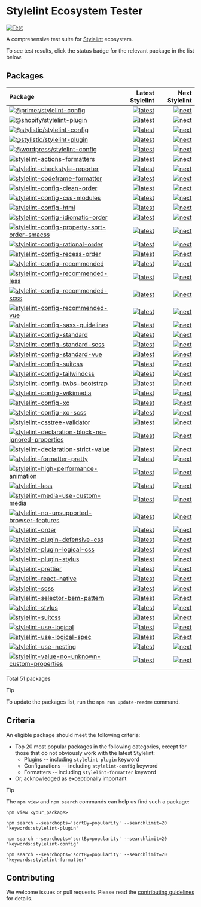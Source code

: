 # Stylelint Ecosystem Tester

[![Test](https://github.com/stylelint/stylelint-ecosystem-tester/actions/workflows/test.yml/badge.svg)](https://github.com/stylelint/stylelint-ecosystem-tester/actions/workflows/test.yml)

A comprehensive test suite for [Stylelint](https://stylelint.io) ecosystem.

To see test results, click the status badge for the relevant package in the list below.

## Packages

<!-- START:PACKAGES -->

| Package                                                                                                                                                                                                                     |                                                                                                                                                                                                                                                                                                                            Latest Stylelint |                                                                                                                                                                                                                                                                                                                        Next Stylelint |
| :-------------------------------------------------------------------------------------------------------------------------------------------------------------------------------------------------------------------------- | ------------------------------------------------------------------------------------------------------------------------------------------------------------------------------------------------------------------------------------------------------------------------------------------------------------------------------------------: | ------------------------------------------------------------------------------------------------------------------------------------------------------------------------------------------------------------------------------------------------------------------------------------------------------------------------------------: |
| [![@primer/stylelint-config](https://img.shields.io/npm/v/@primer/stylelint-config.svg)](https://www.npmjs.com/package/@primer/stylelint-config)                                                                            |                                                     [![latest](https://github.com/romainmenke/stylelint-ecosystem-tester/actions/workflows/test-package-000-primer-stylelint-config.latest.yml/badge.svg)](https://github.com/romainmenke/stylelint-ecosystem-tester/actions/workflows/test-package-000-primer-stylelint-config.latest.yml) |                                                     [![next](https://github.com/romainmenke/stylelint-ecosystem-tester/actions/workflows/test-package-000-primer-stylelint-config.next.yml/badge.svg)](https://github.com/romainmenke/stylelint-ecosystem-tester/actions/workflows/test-package-000-primer-stylelint-config.next.yml) |
| [![@shopify/stylelint-plugin](https://img.shields.io/npm/v/@shopify/stylelint-plugin.svg)](https://www.npmjs.com/package/@shopify/stylelint-plugin)                                                                         |                                                   [![latest](https://github.com/romainmenke/stylelint-ecosystem-tester/actions/workflows/test-package-001-shopify-stylelint-plugin.latest.yml/badge.svg)](https://github.com/romainmenke/stylelint-ecosystem-tester/actions/workflows/test-package-001-shopify-stylelint-plugin.latest.yml) |                                                   [![next](https://github.com/romainmenke/stylelint-ecosystem-tester/actions/workflows/test-package-001-shopify-stylelint-plugin.next.yml/badge.svg)](https://github.com/romainmenke/stylelint-ecosystem-tester/actions/workflows/test-package-001-shopify-stylelint-plugin.next.yml) |
| [![@stylistic/stylelint-config](https://img.shields.io/npm/v/@stylistic/stylelint-config.svg)](https://www.npmjs.com/package/@stylistic/stylelint-config)                                                                   |                                               [![latest](https://github.com/romainmenke/stylelint-ecosystem-tester/actions/workflows/test-package-002-stylistic-stylelint-config.latest.yml/badge.svg)](https://github.com/romainmenke/stylelint-ecosystem-tester/actions/workflows/test-package-002-stylistic-stylelint-config.latest.yml) |                                               [![next](https://github.com/romainmenke/stylelint-ecosystem-tester/actions/workflows/test-package-002-stylistic-stylelint-config.next.yml/badge.svg)](https://github.com/romainmenke/stylelint-ecosystem-tester/actions/workflows/test-package-002-stylistic-stylelint-config.next.yml) |
| [![@stylistic/stylelint-plugin](https://img.shields.io/npm/v/@stylistic/stylelint-plugin.svg)](https://www.npmjs.com/package/@stylistic/stylelint-plugin)                                                                   |                                               [![latest](https://github.com/romainmenke/stylelint-ecosystem-tester/actions/workflows/test-package-003-stylistic-stylelint-plugin.latest.yml/badge.svg)](https://github.com/romainmenke/stylelint-ecosystem-tester/actions/workflows/test-package-003-stylistic-stylelint-plugin.latest.yml) |                                               [![next](https://github.com/romainmenke/stylelint-ecosystem-tester/actions/workflows/test-package-003-stylistic-stylelint-plugin.next.yml/badge.svg)](https://github.com/romainmenke/stylelint-ecosystem-tester/actions/workflows/test-package-003-stylistic-stylelint-plugin.next.yml) |
| [![@wordpress/stylelint-config](https://img.shields.io/npm/v/@wordpress/stylelint-config.svg)](https://www.npmjs.com/package/@wordpress/stylelint-config)                                                                   |                                               [![latest](https://github.com/romainmenke/stylelint-ecosystem-tester/actions/workflows/test-package-004-wordpress-stylelint-config.latest.yml/badge.svg)](https://github.com/romainmenke/stylelint-ecosystem-tester/actions/workflows/test-package-004-wordpress-stylelint-config.latest.yml) |                                               [![next](https://github.com/romainmenke/stylelint-ecosystem-tester/actions/workflows/test-package-004-wordpress-stylelint-config.next.yml/badge.svg)](https://github.com/romainmenke/stylelint-ecosystem-tester/actions/workflows/test-package-004-wordpress-stylelint-config.next.yml) |
| [![stylelint-actions-formatters](https://img.shields.io/npm/v/stylelint-actions-formatters.svg)](https://www.npmjs.com/package/stylelint-actions-formatters)                                                                |                                           [![latest](https://github.com/romainmenke/stylelint-ecosystem-tester/actions/workflows/test-package-005-stylelint-actions-formatters.latest.yml/badge.svg)](https://github.com/romainmenke/stylelint-ecosystem-tester/actions/workflows/test-package-005-stylelint-actions-formatters.latest.yml) |                                           [![next](https://github.com/romainmenke/stylelint-ecosystem-tester/actions/workflows/test-package-005-stylelint-actions-formatters.next.yml/badge.svg)](https://github.com/romainmenke/stylelint-ecosystem-tester/actions/workflows/test-package-005-stylelint-actions-formatters.next.yml) |
| [![stylelint-checkstyle-reporter](https://img.shields.io/npm/v/stylelint-checkstyle-reporter.svg)](https://www.npmjs.com/package/stylelint-checkstyle-reporter)                                                             |                                         [![latest](https://github.com/romainmenke/stylelint-ecosystem-tester/actions/workflows/test-package-006-stylelint-checkstyle-reporter.latest.yml/badge.svg)](https://github.com/romainmenke/stylelint-ecosystem-tester/actions/workflows/test-package-006-stylelint-checkstyle-reporter.latest.yml) |                                         [![next](https://github.com/romainmenke/stylelint-ecosystem-tester/actions/workflows/test-package-006-stylelint-checkstyle-reporter.next.yml/badge.svg)](https://github.com/romainmenke/stylelint-ecosystem-tester/actions/workflows/test-package-006-stylelint-checkstyle-reporter.next.yml) |
| [![stylelint-codeframe-formatter](https://img.shields.io/npm/v/stylelint-codeframe-formatter.svg)](https://www.npmjs.com/package/stylelint-codeframe-formatter)                                                             |                                         [![latest](https://github.com/romainmenke/stylelint-ecosystem-tester/actions/workflows/test-package-007-stylelint-codeframe-formatter.latest.yml/badge.svg)](https://github.com/romainmenke/stylelint-ecosystem-tester/actions/workflows/test-package-007-stylelint-codeframe-formatter.latest.yml) |                                         [![next](https://github.com/romainmenke/stylelint-ecosystem-tester/actions/workflows/test-package-007-stylelint-codeframe-formatter.next.yml/badge.svg)](https://github.com/romainmenke/stylelint-ecosystem-tester/actions/workflows/test-package-007-stylelint-codeframe-formatter.next.yml) |
| [![stylelint-config-clean-order](https://img.shields.io/npm/v/stylelint-config-clean-order.svg)](https://www.npmjs.com/package/stylelint-config-clean-order)                                                                |                                           [![latest](https://github.com/romainmenke/stylelint-ecosystem-tester/actions/workflows/test-package-008-stylelint-config-clean-order.latest.yml/badge.svg)](https://github.com/romainmenke/stylelint-ecosystem-tester/actions/workflows/test-package-008-stylelint-config-clean-order.latest.yml) |                                           [![next](https://github.com/romainmenke/stylelint-ecosystem-tester/actions/workflows/test-package-008-stylelint-config-clean-order.next.yml/badge.svg)](https://github.com/romainmenke/stylelint-ecosystem-tester/actions/workflows/test-package-008-stylelint-config-clean-order.next.yml) |
| [![stylelint-config-css-modules](https://img.shields.io/npm/v/stylelint-config-css-modules.svg)](https://www.npmjs.com/package/stylelint-config-css-modules)                                                                |                                           [![latest](https://github.com/romainmenke/stylelint-ecosystem-tester/actions/workflows/test-package-009-stylelint-config-css-modules.latest.yml/badge.svg)](https://github.com/romainmenke/stylelint-ecosystem-tester/actions/workflows/test-package-009-stylelint-config-css-modules.latest.yml) |                                           [![next](https://github.com/romainmenke/stylelint-ecosystem-tester/actions/workflows/test-package-009-stylelint-config-css-modules.next.yml/badge.svg)](https://github.com/romainmenke/stylelint-ecosystem-tester/actions/workflows/test-package-009-stylelint-config-css-modules.next.yml) |
| [![stylelint-config-html](https://img.shields.io/npm/v/stylelint-config-html.svg)](https://www.npmjs.com/package/stylelint-config-html)                                                                                     |                                                         [![latest](https://github.com/romainmenke/stylelint-ecosystem-tester/actions/workflows/test-package-010-stylelint-config-html.latest.yml/badge.svg)](https://github.com/romainmenke/stylelint-ecosystem-tester/actions/workflows/test-package-010-stylelint-config-html.latest.yml) |                                                         [![next](https://github.com/romainmenke/stylelint-ecosystem-tester/actions/workflows/test-package-010-stylelint-config-html.next.yml/badge.svg)](https://github.com/romainmenke/stylelint-ecosystem-tester/actions/workflows/test-package-010-stylelint-config-html.next.yml) |
| [![stylelint-config-idiomatic-order](https://img.shields.io/npm/v/stylelint-config-idiomatic-order.svg)](https://www.npmjs.com/package/stylelint-config-idiomatic-order)                                                    |                                   [![latest](https://github.com/romainmenke/stylelint-ecosystem-tester/actions/workflows/test-package-011-stylelint-config-idiomatic-order.latest.yml/badge.svg)](https://github.com/romainmenke/stylelint-ecosystem-tester/actions/workflows/test-package-011-stylelint-config-idiomatic-order.latest.yml) |                                   [![next](https://github.com/romainmenke/stylelint-ecosystem-tester/actions/workflows/test-package-011-stylelint-config-idiomatic-order.next.yml/badge.svg)](https://github.com/romainmenke/stylelint-ecosystem-tester/actions/workflows/test-package-011-stylelint-config-idiomatic-order.next.yml) |
| [![stylelint-config-property-sort-order-smacss](https://img.shields.io/npm/v/stylelint-config-property-sort-order-smacss.svg)](https://www.npmjs.com/package/stylelint-config-property-sort-order-smacss)                   |             [![latest](https://github.com/romainmenke/stylelint-ecosystem-tester/actions/workflows/test-package-012-stylelint-config-property-sort-order-smacss.latest.yml/badge.svg)](https://github.com/romainmenke/stylelint-ecosystem-tester/actions/workflows/test-package-012-stylelint-config-property-sort-order-smacss.latest.yml) |             [![next](https://github.com/romainmenke/stylelint-ecosystem-tester/actions/workflows/test-package-012-stylelint-config-property-sort-order-smacss.next.yml/badge.svg)](https://github.com/romainmenke/stylelint-ecosystem-tester/actions/workflows/test-package-012-stylelint-config-property-sort-order-smacss.next.yml) |
| [![stylelint-config-rational-order](https://img.shields.io/npm/v/stylelint-config-rational-order.svg)](https://www.npmjs.com/package/stylelint-config-rational-order)                                                       |                                     [![latest](https://github.com/romainmenke/stylelint-ecosystem-tester/actions/workflows/test-package-013-stylelint-config-rational-order.latest.yml/badge.svg)](https://github.com/romainmenke/stylelint-ecosystem-tester/actions/workflows/test-package-013-stylelint-config-rational-order.latest.yml) |                                     [![next](https://github.com/romainmenke/stylelint-ecosystem-tester/actions/workflows/test-package-013-stylelint-config-rational-order.next.yml/badge.svg)](https://github.com/romainmenke/stylelint-ecosystem-tester/actions/workflows/test-package-013-stylelint-config-rational-order.next.yml) |
| [![stylelint-config-recess-order](https://img.shields.io/npm/v/stylelint-config-recess-order.svg)](https://www.npmjs.com/package/stylelint-config-recess-order)                                                             |                                         [![latest](https://github.com/romainmenke/stylelint-ecosystem-tester/actions/workflows/test-package-014-stylelint-config-recess-order.latest.yml/badge.svg)](https://github.com/romainmenke/stylelint-ecosystem-tester/actions/workflows/test-package-014-stylelint-config-recess-order.latest.yml) |                                         [![next](https://github.com/romainmenke/stylelint-ecosystem-tester/actions/workflows/test-package-014-stylelint-config-recess-order.next.yml/badge.svg)](https://github.com/romainmenke/stylelint-ecosystem-tester/actions/workflows/test-package-014-stylelint-config-recess-order.next.yml) |
| [![stylelint-config-recommended](https://img.shields.io/npm/v/stylelint-config-recommended.svg)](https://www.npmjs.com/package/stylelint-config-recommended)                                                                |                                           [![latest](https://github.com/romainmenke/stylelint-ecosystem-tester/actions/workflows/test-package-015-stylelint-config-recommended.latest.yml/badge.svg)](https://github.com/romainmenke/stylelint-ecosystem-tester/actions/workflows/test-package-015-stylelint-config-recommended.latest.yml) |                                           [![next](https://github.com/romainmenke/stylelint-ecosystem-tester/actions/workflows/test-package-015-stylelint-config-recommended.next.yml/badge.svg)](https://github.com/romainmenke/stylelint-ecosystem-tester/actions/workflows/test-package-015-stylelint-config-recommended.next.yml) |
| [![stylelint-config-recommended-less](https://img.shields.io/npm/v/stylelint-config-recommended-less.svg)](https://www.npmjs.com/package/stylelint-config-recommended-less)                                                 |                                 [![latest](https://github.com/romainmenke/stylelint-ecosystem-tester/actions/workflows/test-package-016-stylelint-config-recommended-less.latest.yml/badge.svg)](https://github.com/romainmenke/stylelint-ecosystem-tester/actions/workflows/test-package-016-stylelint-config-recommended-less.latest.yml) |                                 [![next](https://github.com/romainmenke/stylelint-ecosystem-tester/actions/workflows/test-package-016-stylelint-config-recommended-less.next.yml/badge.svg)](https://github.com/romainmenke/stylelint-ecosystem-tester/actions/workflows/test-package-016-stylelint-config-recommended-less.next.yml) |
| [![stylelint-config-recommended-scss](https://img.shields.io/npm/v/stylelint-config-recommended-scss.svg)](https://www.npmjs.com/package/stylelint-config-recommended-scss)                                                 |                                 [![latest](https://github.com/romainmenke/stylelint-ecosystem-tester/actions/workflows/test-package-017-stylelint-config-recommended-scss.latest.yml/badge.svg)](https://github.com/romainmenke/stylelint-ecosystem-tester/actions/workflows/test-package-017-stylelint-config-recommended-scss.latest.yml) |                                 [![next](https://github.com/romainmenke/stylelint-ecosystem-tester/actions/workflows/test-package-017-stylelint-config-recommended-scss.next.yml/badge.svg)](https://github.com/romainmenke/stylelint-ecosystem-tester/actions/workflows/test-package-017-stylelint-config-recommended-scss.next.yml) |
| [![stylelint-config-recommended-vue](https://img.shields.io/npm/v/stylelint-config-recommended-vue.svg)](https://www.npmjs.com/package/stylelint-config-recommended-vue)                                                    |                                   [![latest](https://github.com/romainmenke/stylelint-ecosystem-tester/actions/workflows/test-package-018-stylelint-config-recommended-vue.latest.yml/badge.svg)](https://github.com/romainmenke/stylelint-ecosystem-tester/actions/workflows/test-package-018-stylelint-config-recommended-vue.latest.yml) |                                   [![next](https://github.com/romainmenke/stylelint-ecosystem-tester/actions/workflows/test-package-018-stylelint-config-recommended-vue.next.yml/badge.svg)](https://github.com/romainmenke/stylelint-ecosystem-tester/actions/workflows/test-package-018-stylelint-config-recommended-vue.next.yml) |
| [![stylelint-config-sass-guidelines](https://img.shields.io/npm/v/stylelint-config-sass-guidelines.svg)](https://www.npmjs.com/package/stylelint-config-sass-guidelines)                                                    |                                   [![latest](https://github.com/romainmenke/stylelint-ecosystem-tester/actions/workflows/test-package-019-stylelint-config-sass-guidelines.latest.yml/badge.svg)](https://github.com/romainmenke/stylelint-ecosystem-tester/actions/workflows/test-package-019-stylelint-config-sass-guidelines.latest.yml) |                                   [![next](https://github.com/romainmenke/stylelint-ecosystem-tester/actions/workflows/test-package-019-stylelint-config-sass-guidelines.next.yml/badge.svg)](https://github.com/romainmenke/stylelint-ecosystem-tester/actions/workflows/test-package-019-stylelint-config-sass-guidelines.next.yml) |
| [![stylelint-config-standard](https://img.shields.io/npm/v/stylelint-config-standard.svg)](https://www.npmjs.com/package/stylelint-config-standard)                                                                         |                                                 [![latest](https://github.com/romainmenke/stylelint-ecosystem-tester/actions/workflows/test-package-020-stylelint-config-standard.latest.yml/badge.svg)](https://github.com/romainmenke/stylelint-ecosystem-tester/actions/workflows/test-package-020-stylelint-config-standard.latest.yml) |                                                 [![next](https://github.com/romainmenke/stylelint-ecosystem-tester/actions/workflows/test-package-020-stylelint-config-standard.next.yml/badge.svg)](https://github.com/romainmenke/stylelint-ecosystem-tester/actions/workflows/test-package-020-stylelint-config-standard.next.yml) |
| [![stylelint-config-standard-scss](https://img.shields.io/npm/v/stylelint-config-standard-scss.svg)](https://www.npmjs.com/package/stylelint-config-standard-scss)                                                          |                                       [![latest](https://github.com/romainmenke/stylelint-ecosystem-tester/actions/workflows/test-package-021-stylelint-config-standard-scss.latest.yml/badge.svg)](https://github.com/romainmenke/stylelint-ecosystem-tester/actions/workflows/test-package-021-stylelint-config-standard-scss.latest.yml) |                                       [![next](https://github.com/romainmenke/stylelint-ecosystem-tester/actions/workflows/test-package-021-stylelint-config-standard-scss.next.yml/badge.svg)](https://github.com/romainmenke/stylelint-ecosystem-tester/actions/workflows/test-package-021-stylelint-config-standard-scss.next.yml) |
| [![stylelint-config-standard-vue](https://img.shields.io/npm/v/stylelint-config-standard-vue.svg)](https://www.npmjs.com/package/stylelint-config-standard-vue)                                                             |                                         [![latest](https://github.com/romainmenke/stylelint-ecosystem-tester/actions/workflows/test-package-022-stylelint-config-standard-vue.latest.yml/badge.svg)](https://github.com/romainmenke/stylelint-ecosystem-tester/actions/workflows/test-package-022-stylelint-config-standard-vue.latest.yml) |                                         [![next](https://github.com/romainmenke/stylelint-ecosystem-tester/actions/workflows/test-package-022-stylelint-config-standard-vue.next.yml/badge.svg)](https://github.com/romainmenke/stylelint-ecosystem-tester/actions/workflows/test-package-022-stylelint-config-standard-vue.next.yml) |
| [![stylelint-config-suitcss](https://img.shields.io/npm/v/stylelint-config-suitcss.svg)](https://www.npmjs.com/package/stylelint-config-suitcss)                                                                            |                                                   [![latest](https://github.com/romainmenke/stylelint-ecosystem-tester/actions/workflows/test-package-023-stylelint-config-suitcss.latest.yml/badge.svg)](https://github.com/romainmenke/stylelint-ecosystem-tester/actions/workflows/test-package-023-stylelint-config-suitcss.latest.yml) |                                                   [![next](https://github.com/romainmenke/stylelint-ecosystem-tester/actions/workflows/test-package-023-stylelint-config-suitcss.next.yml/badge.svg)](https://github.com/romainmenke/stylelint-ecosystem-tester/actions/workflows/test-package-023-stylelint-config-suitcss.next.yml) |
| [![stylelint-config-tailwindcss](https://img.shields.io/npm/v/stylelint-config-tailwindcss.svg)](https://www.npmjs.com/package/stylelint-config-tailwindcss)                                                                |                                           [![latest](https://github.com/romainmenke/stylelint-ecosystem-tester/actions/workflows/test-package-024-stylelint-config-tailwindcss.latest.yml/badge.svg)](https://github.com/romainmenke/stylelint-ecosystem-tester/actions/workflows/test-package-024-stylelint-config-tailwindcss.latest.yml) |                                           [![next](https://github.com/romainmenke/stylelint-ecosystem-tester/actions/workflows/test-package-024-stylelint-config-tailwindcss.next.yml/badge.svg)](https://github.com/romainmenke/stylelint-ecosystem-tester/actions/workflows/test-package-024-stylelint-config-tailwindcss.next.yml) |
| [![stylelint-config-twbs-bootstrap](https://img.shields.io/npm/v/stylelint-config-twbs-bootstrap.svg)](https://www.npmjs.com/package/stylelint-config-twbs-bootstrap)                                                       |                                     [![latest](https://github.com/romainmenke/stylelint-ecosystem-tester/actions/workflows/test-package-025-stylelint-config-twbs-bootstrap.latest.yml/badge.svg)](https://github.com/romainmenke/stylelint-ecosystem-tester/actions/workflows/test-package-025-stylelint-config-twbs-bootstrap.latest.yml) |                                     [![next](https://github.com/romainmenke/stylelint-ecosystem-tester/actions/workflows/test-package-025-stylelint-config-twbs-bootstrap.next.yml/badge.svg)](https://github.com/romainmenke/stylelint-ecosystem-tester/actions/workflows/test-package-025-stylelint-config-twbs-bootstrap.next.yml) |
| [![stylelint-config-wikimedia](https://img.shields.io/npm/v/stylelint-config-wikimedia.svg)](https://www.npmjs.com/package/stylelint-config-wikimedia)                                                                      |                                               [![latest](https://github.com/romainmenke/stylelint-ecosystem-tester/actions/workflows/test-package-026-stylelint-config-wikimedia.latest.yml/badge.svg)](https://github.com/romainmenke/stylelint-ecosystem-tester/actions/workflows/test-package-026-stylelint-config-wikimedia.latest.yml) |                                               [![next](https://github.com/romainmenke/stylelint-ecosystem-tester/actions/workflows/test-package-026-stylelint-config-wikimedia.next.yml/badge.svg)](https://github.com/romainmenke/stylelint-ecosystem-tester/actions/workflows/test-package-026-stylelint-config-wikimedia.next.yml) |
| [![stylelint-config-xo](https://img.shields.io/npm/v/stylelint-config-xo.svg)](https://www.npmjs.com/package/stylelint-config-xo)                                                                                           |                                                             [![latest](https://github.com/romainmenke/stylelint-ecosystem-tester/actions/workflows/test-package-027-stylelint-config-xo.latest.yml/badge.svg)](https://github.com/romainmenke/stylelint-ecosystem-tester/actions/workflows/test-package-027-stylelint-config-xo.latest.yml) |                                                             [![next](https://github.com/romainmenke/stylelint-ecosystem-tester/actions/workflows/test-package-027-stylelint-config-xo.next.yml/badge.svg)](https://github.com/romainmenke/stylelint-ecosystem-tester/actions/workflows/test-package-027-stylelint-config-xo.next.yml) |
| [![stylelint-config-xo-scss](https://img.shields.io/npm/v/stylelint-config-xo-scss.svg)](https://www.npmjs.com/package/stylelint-config-xo-scss)                                                                            |                                                   [![latest](https://github.com/romainmenke/stylelint-ecosystem-tester/actions/workflows/test-package-028-stylelint-config-xo-scss.latest.yml/badge.svg)](https://github.com/romainmenke/stylelint-ecosystem-tester/actions/workflows/test-package-028-stylelint-config-xo-scss.latest.yml) |                                                   [![next](https://github.com/romainmenke/stylelint-ecosystem-tester/actions/workflows/test-package-028-stylelint-config-xo-scss.next.yml/badge.svg)](https://github.com/romainmenke/stylelint-ecosystem-tester/actions/workflows/test-package-028-stylelint-config-xo-scss.next.yml) |
| [![stylelint-csstree-validator](https://img.shields.io/npm/v/stylelint-csstree-validator.svg)](https://www.npmjs.com/package/stylelint-csstree-validator)                                                                   |                                             [![latest](https://github.com/romainmenke/stylelint-ecosystem-tester/actions/workflows/test-package-029-stylelint-csstree-validator.latest.yml/badge.svg)](https://github.com/romainmenke/stylelint-ecosystem-tester/actions/workflows/test-package-029-stylelint-csstree-validator.latest.yml) |                                             [![next](https://github.com/romainmenke/stylelint-ecosystem-tester/actions/workflows/test-package-029-stylelint-csstree-validator.next.yml/badge.svg)](https://github.com/romainmenke/stylelint-ecosystem-tester/actions/workflows/test-package-029-stylelint-csstree-validator.next.yml) |
| [![stylelint-declaration-block-no-ignored-properties](https://img.shields.io/npm/v/stylelint-declaration-block-no-ignored-properties.svg)](https://www.npmjs.com/package/stylelint-declaration-block-no-ignored-properties) | [![latest](https://github.com/romainmenke/stylelint-ecosystem-tester/actions/workflows/test-package-030-stylelint-declaration-block-no-ignored-properties.latest.yml/badge.svg)](https://github.com/romainmenke/stylelint-ecosystem-tester/actions/workflows/test-package-030-stylelint-declaration-block-no-ignored-properties.latest.yml) | [![next](https://github.com/romainmenke/stylelint-ecosystem-tester/actions/workflows/test-package-030-stylelint-declaration-block-no-ignored-properties.next.yml/badge.svg)](https://github.com/romainmenke/stylelint-ecosystem-tester/actions/workflows/test-package-030-stylelint-declaration-block-no-ignored-properties.next.yml) |
| [![stylelint-declaration-strict-value](https://img.shields.io/npm/v/stylelint-declaration-strict-value.svg)](https://www.npmjs.com/package/stylelint-declaration-strict-value)                                              |                               [![latest](https://github.com/romainmenke/stylelint-ecosystem-tester/actions/workflows/test-package-031-stylelint-declaration-strict-value.latest.yml/badge.svg)](https://github.com/romainmenke/stylelint-ecosystem-tester/actions/workflows/test-package-031-stylelint-declaration-strict-value.latest.yml) |                               [![next](https://github.com/romainmenke/stylelint-ecosystem-tester/actions/workflows/test-package-031-stylelint-declaration-strict-value.next.yml/badge.svg)](https://github.com/romainmenke/stylelint-ecosystem-tester/actions/workflows/test-package-031-stylelint-declaration-strict-value.next.yml) |
| [![stylelint-formatter-pretty](https://img.shields.io/npm/v/stylelint-formatter-pretty.svg)](https://www.npmjs.com/package/stylelint-formatter-pretty)                                                                      |                                               [![latest](https://github.com/romainmenke/stylelint-ecosystem-tester/actions/workflows/test-package-032-stylelint-formatter-pretty.latest.yml/badge.svg)](https://github.com/romainmenke/stylelint-ecosystem-tester/actions/workflows/test-package-032-stylelint-formatter-pretty.latest.yml) |                                               [![next](https://github.com/romainmenke/stylelint-ecosystem-tester/actions/workflows/test-package-032-stylelint-formatter-pretty.next.yml/badge.svg)](https://github.com/romainmenke/stylelint-ecosystem-tester/actions/workflows/test-package-032-stylelint-formatter-pretty.next.yml) |
| [![stylelint-high-performance-animation](https://img.shields.io/npm/v/stylelint-high-performance-animation.svg)](https://www.npmjs.com/package/stylelint-high-performance-animation)                                        |                           [![latest](https://github.com/romainmenke/stylelint-ecosystem-tester/actions/workflows/test-package-033-stylelint-high-performance-animation.latest.yml/badge.svg)](https://github.com/romainmenke/stylelint-ecosystem-tester/actions/workflows/test-package-033-stylelint-high-performance-animation.latest.yml) |                           [![next](https://github.com/romainmenke/stylelint-ecosystem-tester/actions/workflows/test-package-033-stylelint-high-performance-animation.next.yml/badge.svg)](https://github.com/romainmenke/stylelint-ecosystem-tester/actions/workflows/test-package-033-stylelint-high-performance-animation.next.yml) |
| [![stylelint-less](https://img.shields.io/npm/v/stylelint-less.svg)](https://www.npmjs.com/package/stylelint-less)                                                                                                          |                                                                       [![latest](https://github.com/romainmenke/stylelint-ecosystem-tester/actions/workflows/test-package-034-stylelint-less.latest.yml/badge.svg)](https://github.com/romainmenke/stylelint-ecosystem-tester/actions/workflows/test-package-034-stylelint-less.latest.yml) |                                                                       [![next](https://github.com/romainmenke/stylelint-ecosystem-tester/actions/workflows/test-package-034-stylelint-less.next.yml/badge.svg)](https://github.com/romainmenke/stylelint-ecosystem-tester/actions/workflows/test-package-034-stylelint-less.next.yml) |
| [![stylelint-media-use-custom-media](https://img.shields.io/npm/v/stylelint-media-use-custom-media.svg)](https://www.npmjs.com/package/stylelint-media-use-custom-media)                                                    |                                   [![latest](https://github.com/romainmenke/stylelint-ecosystem-tester/actions/workflows/test-package-035-stylelint-media-use-custom-media.latest.yml/badge.svg)](https://github.com/romainmenke/stylelint-ecosystem-tester/actions/workflows/test-package-035-stylelint-media-use-custom-media.latest.yml) |                                   [![next](https://github.com/romainmenke/stylelint-ecosystem-tester/actions/workflows/test-package-035-stylelint-media-use-custom-media.next.yml/badge.svg)](https://github.com/romainmenke/stylelint-ecosystem-tester/actions/workflows/test-package-035-stylelint-media-use-custom-media.next.yml) |
| [![stylelint-no-unsupported-browser-features](https://img.shields.io/npm/v/stylelint-no-unsupported-browser-features.svg)](https://www.npmjs.com/package/stylelint-no-unsupported-browser-features)                         |                 [![latest](https://github.com/romainmenke/stylelint-ecosystem-tester/actions/workflows/test-package-036-stylelint-no-unsupported-browser-features.latest.yml/badge.svg)](https://github.com/romainmenke/stylelint-ecosystem-tester/actions/workflows/test-package-036-stylelint-no-unsupported-browser-features.latest.yml) |                 [![next](https://github.com/romainmenke/stylelint-ecosystem-tester/actions/workflows/test-package-036-stylelint-no-unsupported-browser-features.next.yml/badge.svg)](https://github.com/romainmenke/stylelint-ecosystem-tester/actions/workflows/test-package-036-stylelint-no-unsupported-browser-features.next.yml) |
| [![stylelint-order](https://img.shields.io/npm/v/stylelint-order.svg)](https://www.npmjs.com/package/stylelint-order)                                                                                                       |                                                                     [![latest](https://github.com/romainmenke/stylelint-ecosystem-tester/actions/workflows/test-package-037-stylelint-order.latest.yml/badge.svg)](https://github.com/romainmenke/stylelint-ecosystem-tester/actions/workflows/test-package-037-stylelint-order.latest.yml) |                                                                     [![next](https://github.com/romainmenke/stylelint-ecosystem-tester/actions/workflows/test-package-037-stylelint-order.next.yml/badge.svg)](https://github.com/romainmenke/stylelint-ecosystem-tester/actions/workflows/test-package-037-stylelint-order.next.yml) |
| [![stylelint-plugin-defensive-css](https://img.shields.io/npm/v/stylelint-plugin-defensive-css.svg)](https://www.npmjs.com/package/stylelint-plugin-defensive-css)                                                          |                                       [![latest](https://github.com/romainmenke/stylelint-ecosystem-tester/actions/workflows/test-package-038-stylelint-plugin-defensive-css.latest.yml/badge.svg)](https://github.com/romainmenke/stylelint-ecosystem-tester/actions/workflows/test-package-038-stylelint-plugin-defensive-css.latest.yml) |                                       [![next](https://github.com/romainmenke/stylelint-ecosystem-tester/actions/workflows/test-package-038-stylelint-plugin-defensive-css.next.yml/badge.svg)](https://github.com/romainmenke/stylelint-ecosystem-tester/actions/workflows/test-package-038-stylelint-plugin-defensive-css.next.yml) |
| [![stylelint-plugin-logical-css](https://img.shields.io/npm/v/stylelint-plugin-logical-css.svg)](https://www.npmjs.com/package/stylelint-plugin-logical-css)                                                                |                                           [![latest](https://github.com/romainmenke/stylelint-ecosystem-tester/actions/workflows/test-package-039-stylelint-plugin-logical-css.latest.yml/badge.svg)](https://github.com/romainmenke/stylelint-ecosystem-tester/actions/workflows/test-package-039-stylelint-plugin-logical-css.latest.yml) |                                           [![next](https://github.com/romainmenke/stylelint-ecosystem-tester/actions/workflows/test-package-039-stylelint-plugin-logical-css.next.yml/badge.svg)](https://github.com/romainmenke/stylelint-ecosystem-tester/actions/workflows/test-package-039-stylelint-plugin-logical-css.next.yml) |
| [![stylelint-plugin-stylus](https://img.shields.io/npm/v/stylelint-plugin-stylus.svg)](https://www.npmjs.com/package/stylelint-plugin-stylus)                                                                               |                                                     [![latest](https://github.com/romainmenke/stylelint-ecosystem-tester/actions/workflows/test-package-040-stylelint-plugin-stylus.latest.yml/badge.svg)](https://github.com/romainmenke/stylelint-ecosystem-tester/actions/workflows/test-package-040-stylelint-plugin-stylus.latest.yml) |                                                     [![next](https://github.com/romainmenke/stylelint-ecosystem-tester/actions/workflows/test-package-040-stylelint-plugin-stylus.next.yml/badge.svg)](https://github.com/romainmenke/stylelint-ecosystem-tester/actions/workflows/test-package-040-stylelint-plugin-stylus.next.yml) |
| [![stylelint-prettier](https://img.shields.io/npm/v/stylelint-prettier.svg)](https://www.npmjs.com/package/stylelint-prettier)                                                                                              |                                                               [![latest](https://github.com/romainmenke/stylelint-ecosystem-tester/actions/workflows/test-package-041-stylelint-prettier.latest.yml/badge.svg)](https://github.com/romainmenke/stylelint-ecosystem-tester/actions/workflows/test-package-041-stylelint-prettier.latest.yml) |                                                               [![next](https://github.com/romainmenke/stylelint-ecosystem-tester/actions/workflows/test-package-041-stylelint-prettier.next.yml/badge.svg)](https://github.com/romainmenke/stylelint-ecosystem-tester/actions/workflows/test-package-041-stylelint-prettier.next.yml) |
| [![stylelint-react-native](https://img.shields.io/npm/v/stylelint-react-native.svg)](https://www.npmjs.com/package/stylelint-react-native)                                                                                  |                                                       [![latest](https://github.com/romainmenke/stylelint-ecosystem-tester/actions/workflows/test-package-042-stylelint-react-native.latest.yml/badge.svg)](https://github.com/romainmenke/stylelint-ecosystem-tester/actions/workflows/test-package-042-stylelint-react-native.latest.yml) |                                                       [![next](https://github.com/romainmenke/stylelint-ecosystem-tester/actions/workflows/test-package-042-stylelint-react-native.next.yml/badge.svg)](https://github.com/romainmenke/stylelint-ecosystem-tester/actions/workflows/test-package-042-stylelint-react-native.next.yml) |
| [![stylelint-scss](https://img.shields.io/npm/v/stylelint-scss.svg)](https://www.npmjs.com/package/stylelint-scss)                                                                                                          |                                                                       [![latest](https://github.com/romainmenke/stylelint-ecosystem-tester/actions/workflows/test-package-043-stylelint-scss.latest.yml/badge.svg)](https://github.com/romainmenke/stylelint-ecosystem-tester/actions/workflows/test-package-043-stylelint-scss.latest.yml) |                                                                       [![next](https://github.com/romainmenke/stylelint-ecosystem-tester/actions/workflows/test-package-043-stylelint-scss.next.yml/badge.svg)](https://github.com/romainmenke/stylelint-ecosystem-tester/actions/workflows/test-package-043-stylelint-scss.next.yml) |
| [![stylelint-selector-bem-pattern](https://img.shields.io/npm/v/stylelint-selector-bem-pattern.svg)](https://www.npmjs.com/package/stylelint-selector-bem-pattern)                                                          |                                       [![latest](https://github.com/romainmenke/stylelint-ecosystem-tester/actions/workflows/test-package-044-stylelint-selector-bem-pattern.latest.yml/badge.svg)](https://github.com/romainmenke/stylelint-ecosystem-tester/actions/workflows/test-package-044-stylelint-selector-bem-pattern.latest.yml) |                                       [![next](https://github.com/romainmenke/stylelint-ecosystem-tester/actions/workflows/test-package-044-stylelint-selector-bem-pattern.next.yml/badge.svg)](https://github.com/romainmenke/stylelint-ecosystem-tester/actions/workflows/test-package-044-stylelint-selector-bem-pattern.next.yml) |
| [![stylelint-stylus](https://img.shields.io/npm/v/stylelint-stylus.svg)](https://www.npmjs.com/package/stylelint-stylus)                                                                                                    |                                                                   [![latest](https://github.com/romainmenke/stylelint-ecosystem-tester/actions/workflows/test-package-045-stylelint-stylus.latest.yml/badge.svg)](https://github.com/romainmenke/stylelint-ecosystem-tester/actions/workflows/test-package-045-stylelint-stylus.latest.yml) |                                                                   [![next](https://github.com/romainmenke/stylelint-ecosystem-tester/actions/workflows/test-package-045-stylelint-stylus.next.yml/badge.svg)](https://github.com/romainmenke/stylelint-ecosystem-tester/actions/workflows/test-package-045-stylelint-stylus.next.yml) |
| [![stylelint-suitcss](https://img.shields.io/npm/v/stylelint-suitcss.svg)](https://www.npmjs.com/package/stylelint-suitcss)                                                                                                 |                                                                 [![latest](https://github.com/romainmenke/stylelint-ecosystem-tester/actions/workflows/test-package-046-stylelint-suitcss.latest.yml/badge.svg)](https://github.com/romainmenke/stylelint-ecosystem-tester/actions/workflows/test-package-046-stylelint-suitcss.latest.yml) |                                                                 [![next](https://github.com/romainmenke/stylelint-ecosystem-tester/actions/workflows/test-package-046-stylelint-suitcss.next.yml/badge.svg)](https://github.com/romainmenke/stylelint-ecosystem-tester/actions/workflows/test-package-046-stylelint-suitcss.next.yml) |
| [![stylelint-use-logical](https://img.shields.io/npm/v/stylelint-use-logical.svg)](https://www.npmjs.com/package/stylelint-use-logical)                                                                                     |                                                         [![latest](https://github.com/romainmenke/stylelint-ecosystem-tester/actions/workflows/test-package-047-stylelint-use-logical.latest.yml/badge.svg)](https://github.com/romainmenke/stylelint-ecosystem-tester/actions/workflows/test-package-047-stylelint-use-logical.latest.yml) |                                                         [![next](https://github.com/romainmenke/stylelint-ecosystem-tester/actions/workflows/test-package-047-stylelint-use-logical.next.yml/badge.svg)](https://github.com/romainmenke/stylelint-ecosystem-tester/actions/workflows/test-package-047-stylelint-use-logical.next.yml) |
| [![stylelint-use-logical-spec](https://img.shields.io/npm/v/stylelint-use-logical-spec.svg)](https://www.npmjs.com/package/stylelint-use-logical-spec)                                                                      |                                               [![latest](https://github.com/romainmenke/stylelint-ecosystem-tester/actions/workflows/test-package-048-stylelint-use-logical-spec.latest.yml/badge.svg)](https://github.com/romainmenke/stylelint-ecosystem-tester/actions/workflows/test-package-048-stylelint-use-logical-spec.latest.yml) |                                               [![next](https://github.com/romainmenke/stylelint-ecosystem-tester/actions/workflows/test-package-048-stylelint-use-logical-spec.next.yml/badge.svg)](https://github.com/romainmenke/stylelint-ecosystem-tester/actions/workflows/test-package-048-stylelint-use-logical-spec.next.yml) |
| [![stylelint-use-nesting](https://img.shields.io/npm/v/stylelint-use-nesting.svg)](https://www.npmjs.com/package/stylelint-use-nesting)                                                                                     |                                                         [![latest](https://github.com/romainmenke/stylelint-ecosystem-tester/actions/workflows/test-package-049-stylelint-use-nesting.latest.yml/badge.svg)](https://github.com/romainmenke/stylelint-ecosystem-tester/actions/workflows/test-package-049-stylelint-use-nesting.latest.yml) |                                                         [![next](https://github.com/romainmenke/stylelint-ecosystem-tester/actions/workflows/test-package-049-stylelint-use-nesting.next.yml/badge.svg)](https://github.com/romainmenke/stylelint-ecosystem-tester/actions/workflows/test-package-049-stylelint-use-nesting.next.yml) |
| [![stylelint-value-no-unknown-custom-properties](https://img.shields.io/npm/v/stylelint-value-no-unknown-custom-properties.svg)](https://www.npmjs.com/package/stylelint-value-no-unknown-custom-properties)                |           [![latest](https://github.com/romainmenke/stylelint-ecosystem-tester/actions/workflows/test-package-050-stylelint-value-no-unknown-custom-properties.latest.yml/badge.svg)](https://github.com/romainmenke/stylelint-ecosystem-tester/actions/workflows/test-package-050-stylelint-value-no-unknown-custom-properties.latest.yml) |           [![next](https://github.com/romainmenke/stylelint-ecosystem-tester/actions/workflows/test-package-050-stylelint-value-no-unknown-custom-properties.next.yml/badge.svg)](https://github.com/romainmenke/stylelint-ecosystem-tester/actions/workflows/test-package-050-stylelint-value-no-unknown-custom-properties.next.yml) |

Total 51 packages

<!-- END:PACKAGES -->

> [!TIP]
> To update the packages list, run the `npm run update-readme` command.

## Criteria

An eligible package should meet the following criteria:

- Top 20 most popular packages in the following categories, except for those that do not obviously work with the latest Stylelint:
  - Plugins -- including `stylelint-plugin` keyword
  - Configurations -- including `stylelint-config` keyword
  - Formatters -- including `stylelint-formatter` keyword
- Or, acknowledged as exceptionally important

> [!TIP]
> The `npm view` and `npm search` commands can help us find such a package:
>
> ```shell
> npm view <your_package>
> ```
>
> ```shell
> npm search --searchopts='sortBy=popularity' --searchlimit=20 'keywords:stylelint-plugin'
> ```
>
> ```shell
> npm search --searchopts='sortBy=popularity' --searchlimit=20 'keywords:stylelint-config'
> ```
>
> ```shell
> npm search --searchopts='sortBy=popularity' --searchlimit=20 'keywords:stylelint-formatter'
> ```

## Contributing

We welcome issues or pull requests. Please read the [contributing guidelines](CONTRIBUTING.md) for details.
